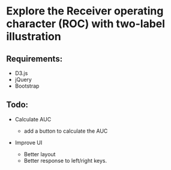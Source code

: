 # Explore the Receiver operating character (ROC) with two-label illustration

## Requirements:

+ D3.js
+ jQuery
+ Bootstrap

## Todo:

+ Calculate AUC

	- add a button to calculate the AUC

+ Improve UI

	- Better layout
	- Better response to left/right keys.
